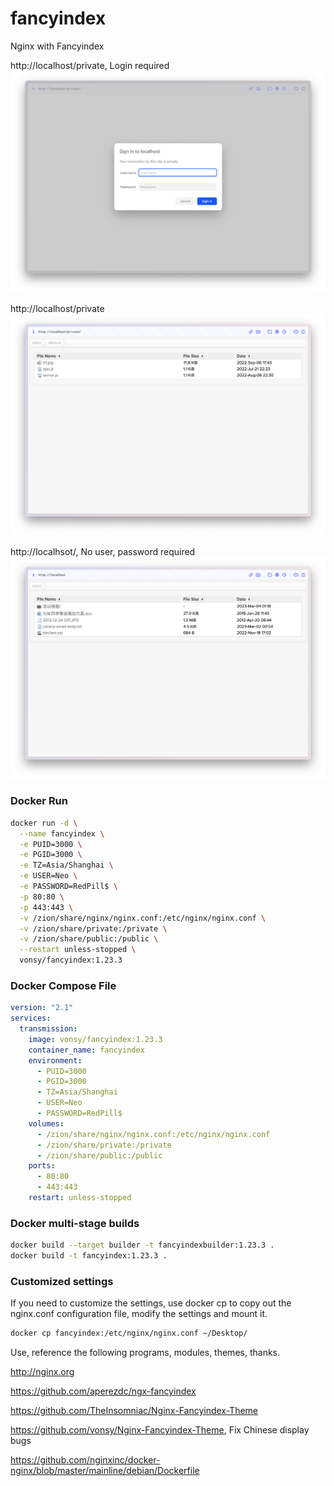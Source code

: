 # fancyindex
Nginx with Fancyindex

http://localhost/private, Login required
![login](img/private-permission-login.png)

http://localhost/private
![after login](img/private-after-login.png)

http://localhsot/, No user, password required
![no user,password required ](img/public-no-user-password-required.png)

### Docker Run
```bash
docker run -d \
  --name fancyindex \
  -e PUID=3000 \
  -e PGID=3000 \
  -e TZ=Asia/Shanghai \
  -e USER=Neo \
  -e PASSWORD=RedPill$ \
  -p 80:80 \
  -p 443:443 \
  -v /zion/share/nginx/nginx.conf:/etc/nginx/nginx.conf \
  -v /zion/share/private:/private \
  -v /zion/share/public:/public \
  --restart unless-stopped \
  vonsy/fancyindex:1.23.3
```

### Docker Compose File
```yaml
version: "2.1"
services:
  transmission:
    image: vonsy/fancyindex:1.23.3
    container_name: fancyindex
    environment:
      - PUID=3000
      - PGID=3000
      - TZ=Asia/Shanghai
      - USER=Neo
      - PASSWORD=RedPill$
    volumes:
      - /zion/share/nginx/nginx.conf:/etc/nginx/nginx.conf
      - /zion/share/private:/private
      - /zion/share/public:/public
    ports:
      - 80:80
      - 443:443
    restart: unless-stopped
```

### Docker multi-stage builds
```bash
docker build --target builder -t fancyindexbuilder:1.23.3 .
docker build -t fancyindex:1.23.3 .
```

### Customized settings
If you need to customize the settings, use docker cp to copy out the nginx.conf configuration file, modify the settings and mount it.
```bash
docker cp fancyindex:/etc/nginx/nginx.conf ~/Desktop/
```


Use, reference the following programs, modules, themes, thanks.

http://nginx.org

https://github.com/aperezdc/ngx-fancyindex

https://github.com/TheInsomniac/Nginx-Fancyindex-Theme

https://github.com/vonsy/Nginx-Fancyindex-Theme, Fix Chinese display bugs

https://github.com/nginxinc/docker-nginx/blob/master/mainline/debian/Dockerfile